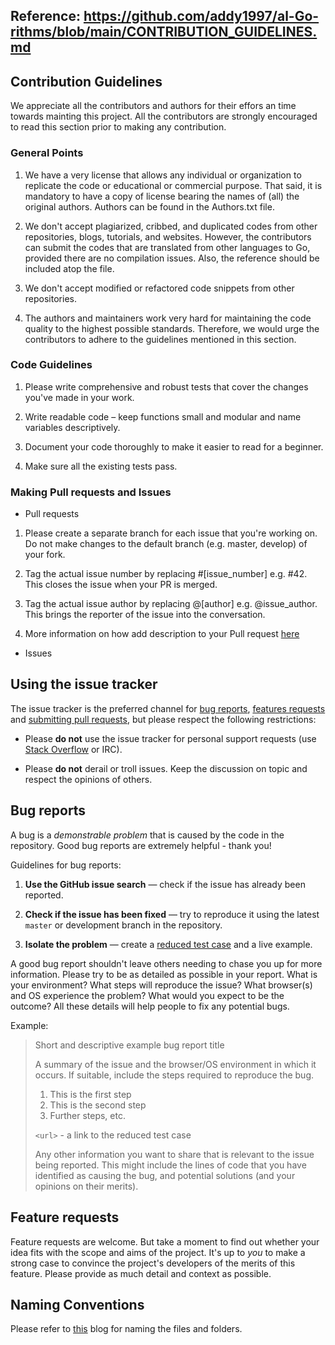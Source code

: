 ## Reference: https://github.com/addy1997/al-Go-rithms/blob/main/CONTRIBUTION_GUIDELINES.md
## Contribution Guidelines

We appreciate all the contributors and authors for their effors an time towards mainting this project. All the contributors are strongly encouraged to read this section prior to making any contribution. 

### General Points

1. We have a very license that allows any individual or organization to replicate the code or educational or commercial purpose. That said, it is mandatory to have a copy of license bearing the names of (all) the original authors. Authors can be found in the Authors.txt file.

2. We don't accept plagiarized, cribbed, and duplicated codes from other repositories, blogs, tutorials, and websites. However, the contributors can submit the codes that are translated from other languages to Go, provided there are no compilation issues. Also, the reference should be included atop the file. 

3. We don't accept modified or refactored code snippets from other repositories. 

4. The authors and maintainers work very hard for maintaining the code quality to the highest possible standards. Therefore, we would urge the contributors to adhere to the guidelines mentioned in this section. 

### Code Guidelines

1. Please write comprehensive and robust tests that cover the changes you've made in your work.

2. Write readable code – keep functions small and modular and name variables descriptively.

3. Document your code thoroughly to make it easier to read for a beginner. 

4. Make sure all the existing tests pass.

### Making Pull requests and Issues

* Pull requests

1. Please create a separate branch for each issue that you're working on. Do not make changes to the default branch (e.g. master, develop) of your fork.

2. Tag the actual issue number by replacing #[issue_number] e.g. #42. This closes the issue when your PR is merged. 

3. Tag the actual issue author by replacing @[author] e.g. @issue_author. This brings the reporter of the issue into the conversation. 

4. More information on how add description to your Pull request [here](https://opensource.creativecommons.org/contributing-code/pr-guidelines/populated_pr.png)

* Issues

## Using the issue tracker

The issue tracker is the preferred channel for [bug reports](#bugs),
[features requests](#features) and [submitting pull
requests](#pull-requests), but please respect the following restrictions:

* Please **do not** use the issue tracker for personal support requests (use
  [Stack Overflow](http://stackoverflow.com) or IRC).

* Please **do not** derail or troll issues. Keep the discussion on topic and
  respect the opinions of others.


<a name="bugs"></a>

## Bug reports

A bug is a _demonstrable problem_ that is caused by the code in the repository.
Good bug reports are extremely helpful - thank you!

Guidelines for bug reports:

1. **Use the GitHub issue search** &mdash; check if the issue has already been
   reported.

2. **Check if the issue has been fixed** &mdash; try to reproduce it using the
   latest `master` or development branch in the repository.

3. **Isolate the problem** &mdash; create a [reduced test
   case](http://css-tricks.com/reduced-test-cases/) and a live example.

A good bug report shouldn't leave others needing to chase you up for more
information. Please try to be as detailed as possible in your report. What is
your environment? What steps will reproduce the issue? What browser(s) and OS
experience the problem? What would you expect to be the outcome? All these
details will help people to fix any potential bugs.

Example:

> Short and descriptive example bug report title
>
> A summary of the issue and the browser/OS environment in which it occurs. If
> suitable, include the steps required to reproduce the bug.
>
> 1. This is the first step
> 2. This is the second step
> 3. Further steps, etc.
>
> `<url>` - a link to the reduced test case
>
> Any other information you want to share that is relevant to the issue being
> reported. This might include the lines of code that you have identified as
> causing the bug, and potential solutions (and your opinions on their
> merits).


<a name="features"></a>
## Feature requests

Feature requests are welcome. But take a moment to find out whether your idea
fits with the scope and aims of the project. It's up to *you* to make a strong
case to convince the project's developers of the merits of this feature. Please
provide as much detail and context as possible.


## Naming Conventions

Please refer to [this](https://betterprogramming.pub/naming-conventions-in-go-short-but-descriptive-1fa7c6d2f32a) blog for naming the files and folders.
